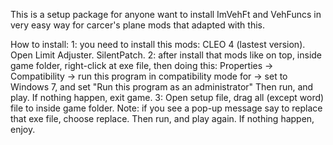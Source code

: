 This is a setup package for anyone want to install ImVehFt and VehFuncs in very easy way for carcer's plane mods that adapted with this.

How to install:
1: you need to install this mods:
CLEO 4 (lastest version).
Open Limit Adjuster.
SilentPatch.
2: after install that mods like on top, inside game folder, right-click at exe file, then doing this:
Properties -> Compatibility -> run this program in compatibility mode for -> set to Windows 7, and set "Run this program as an administrator"
Then run, and play. If nothing happen, exit game.
3: Open setup file, drag all (except word) file to inside game folder.
Note: if you see a pop-up message say to replace that exe file, choose replace.
Then run, and play again. If nothing happen, enjoy.